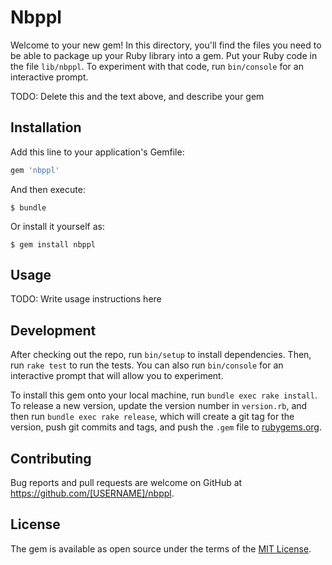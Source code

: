 # Nbppl

Welcome to your new gem! In this directory, you'll find the files you need to be able to package up your Ruby library into a gem. Put your Ruby code in the file `lib/nbppl`. To experiment with that code, run `bin/console` for an interactive prompt.

TODO: Delete this and the text above, and describe your gem

## Installation

Add this line to your application's Gemfile:

```ruby
gem 'nbppl'
```

And then execute:

    $ bundle

Or install it yourself as:

    $ gem install nbppl

## Usage

TODO: Write usage instructions here

## Development

After checking out the repo, run `bin/setup` to install dependencies. Then, run `rake test` to run the tests. You can also run `bin/console` for an interactive prompt that will allow you to experiment.

To install this gem onto your local machine, run `bundle exec rake install`. To release a new version, update the version number in `version.rb`, and then run `bundle exec rake release`, which will create a git tag for the version, push git commits and tags, and push the `.gem` file to [rubygems.org](https://rubygems.org).

## Contributing

Bug reports and pull requests are welcome on GitHub at https://github.com/[USERNAME]/nbppl.

## License

The gem is available as open source under the terms of the [MIT License](https://opensource.org/licenses/MIT).
